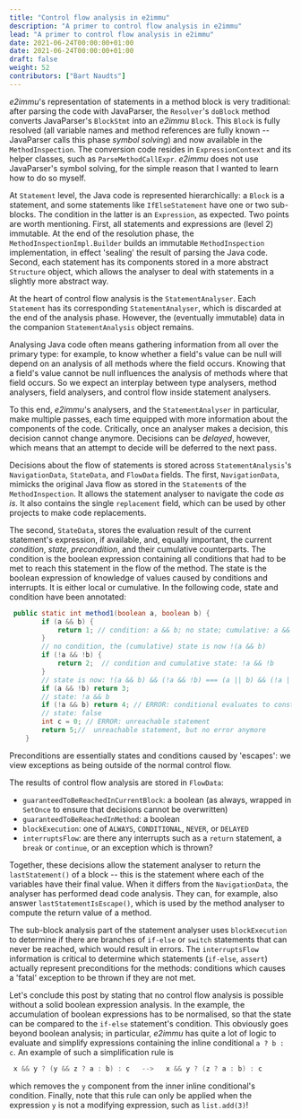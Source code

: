 ```yaml
---
title: "Control flow analysis in e2immu"
description: "A primer to control flow analysis in e2immu"
lead: "A primer to control flow analysis in e2immu"
date: 2021-06-24T00:00:00+01:00
date: 2021-06-24T00:00:00+01:00
draft: false
weight: 52
contributors: ["Bart Naudts"]
---
```


_e2immu_'s representation of statements in a method block is very traditional:
after parsing the code with JavaParser, the `Resolver`'s `doBlock` method converts JavaParser's `BlockStmt` into an _e2immu_ `Block`.
This `Block` is fully resolved (all variable names and method references are fully known -- JavaParser calls this phase _symbol solving_)
 and now available in the `MethodInspection`. The conversion code resides in `ExpressionContext` and its helper classes, such as `ParseMethodCallExpr`.
_e2immu_ does not use JavaParser's symbol solving, for the simple reason that I wanted to learn how to do so myself.

At `Statement` level, the Java code is represented hierarchically: a `Block` is a statement, and some statements like `IfElseStatement` have
one or two sub-blocks. The condition in the latter is an `Expression`, as expected.
 Two points are worth mentioning. First, all statements and expressions are (level 2) immutable. At the end of the resolution phase, the
 `MethodInspectionImpl.Builder` builds an immutable `MethodInspection` implementation, in effect 'sealing' the result of parsing the Java code.
 Second, each statement has its components stored in a more abstract `Structure` object, which allows the analyser to deal with statements in a 
 slightly more abstract way.

At the heart of control flow analysis is the `StatementAnalyser`.
Each `Statement` has its corresponding `StatementAnalyser`, which is discarded at the end of the analysis phase.
However, the (eventually immutable) data in the companion `StatementAnalysis` object remains.

Analysing Java code often means gathering information from all over the primary type: for example, to know whether a field's
value can be null will depend on an analysis of all methods where the field occurs. Knowing that a field's value cannot be 
null influences the analysis of methods where that field occurs. So we expect an interplay between type analysers,
method analysers, field analysers, and control flow inside statement analysers.

To this end, _e2immu_'s analysers, and the `StatementAnalyser` in particular, make multiple passes, each time equipped
with more information about the components of the code.
Critically, once an analyser makes a decision, this decision cannot change anymore. Decisions can be _delayed_, however,
which means that an attempt to decide will be deferred to the next pass.

Decisions about the flow of statements is stored across `StatementAnalysis`'s `NavigationData`, `StateData`, and `FlowData` fields.
The first, `NavigationData`, mimicks the original Java flow as stored in the `Statement`s of the `MethodInspection`.
It allows the statement analyser to navigate the code _as is_. It also contains the single `replacement` field, which
can be used by other projects to make code replacements.

The second, `StateData`, stores the evaluation result of the current statement's expression, if available, and, equally important,
the current _condition_, _state_, _precondition_, and their cumulative counterparts.
The condition is the boolean expression containing all conditions that had to be met to reach this statement in the flow of the method.
The state is the boolean expression of knowledge of values caused by conditions and interrupts. It is either local or cumulative.
In the following code, state and condition have been annotated:
```java
 public static int method1(boolean a, boolean b) {
        if (a && b) {
            return 1; // condition: a && b; no state; cumulative: a && b
        }
        // no condition, the (cumulative) state is now !(a && b)
        if (!a && !b) {  
            return 2;  // condition and cumulative state: !a && !b
        }
        // state is now: !(a && b) && (!a && !b) === (a || b) && (!a || !b)
        if (a && !b) return 3;
        // state: !a && b
        if (!a && b) return 4; // ERROR: conditional evaluates to constant
        // state: false
        int c = 0; // ERROR: unreachable statement
        return 5;//  unreachable statement, but no error anymore
    }
```
Preconditions are essentially states and conditions caused by 'escapes': we view exceptions as being outside of the normal control flow.

The results of control flow analysis are stored in `FlowData`:

* `guaranteedToBeReachedInCurrentBlock`: a boolean (as always, wrapped in `SetOnce` to ensure that decisions cannot be overwritten)
* `guaranteedToBeReachedInMethod`: a boolean
* `blockExecution`: one of `ALWAYS`, `CONDITIONAL`, `NEVER`, or `DELAYED`
* `interruptsFlow`: are there any interrupts such as a `return` statement, a `break` or `continue`, or an exception which is thrown?

Together, these decisions allow the statement analyser to return the `lastStatement()` of a block -- this is the statement where
each of the variables have their final value. When it differs from the `NavigationData`, the analyser has performed dead code analysis.
They can, for example, also answer `lastStatementIsEscape()`, which is used by the method analyser to compute the return value of a method.

The sub-block analysis part of the statement analyser uses `blockExecution` to determine if there are branches of `if-else` or `switch` statements
that can never be reached, which would result in errors.
The `interruptsFlow` information is critical to determine which statements (`if-else`, `assert`) actually represent preconditions for the methods:
conditions which causes a 'fatal' exception to be thrown if they are not met.

Let's conclude this post by stating that no control flow analysis is possible without a solid boolean expression analysis.
In the example, the accumulation of boolean expressions has to be normalised, so that the state can be compared to the `if-else` statement's
condition. This obviously goes beyond boolean analysis; in particular, _e2immu_ has quite a lot of logic to evaluate and simplify expressions
containing the inline conditional `a ? b : c`. An example of such a simplification rule is
```java
 x && y ? (y && z ? a : b) : c   -->   x && y ? (z ? a : b) : c
 ```
which removes the `y` component from the inner inline conditional's condition.
Finally, note that this rule can only be applied when the expression `y` is not a modifying expression, such as `list.add(3)`!